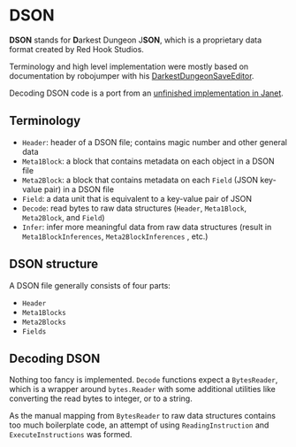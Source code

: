 # DSON

**DSON** stands for **D**arkest Dungeon J**SON**, which is a proprietary data format created by Red Hook Studios.

Terminology and high level implementation were mostly based on documentation
by robojumper with his [DarkestDungeonSaveEditor](https://github.com/robojumper/DarkestDungeonSaveEditor/blob/master/docs/dson.md).

Decoding DSON code is a port from an [unfinished implementation in Janet](https://github.com/thanhnguyen2187/darkest-savior/blob/master/darkest-savior/dson.janet).

## Terminology

- `Header`: header of a DSON file; contains magic number and other general data
- `Meta1Block`: a block that contains metadata on each object in a DSON file
- `Meta2Block`: a block that contains metadata on each `Field` (JSON key-value pair) in a DSON file
- `Field`: a data unit that is equivalent to a key-value pair of JSON
- `Decode`: read bytes to raw data structures (`Header`, `Meta1Block`, `Meta2Block`, and `Field`)
- `Infer`: infer more meaningful data from raw data structures (result in `Meta1BlockInferences`, `Meta2BlockInferences`
  , etc.)

## DSON structure

A DSON file generally consists of four parts:

- `Header`
- `Meta1Blocks` 
- `Meta2Blocks`
- `Fields`

## Decoding DSON

Nothing too fancy is implemented. `Decode` functions expect a `BytesReader`, which is a wrapper around `bytes.Reader` with
some additional utilities like converting the read bytes to integer, or to a string.

As the manual mapping from `BytesReader` to raw data structures contains too much boilerplate code, an attempt of using
`ReadingInstruction` and `ExecuteInstructions` was formed.
